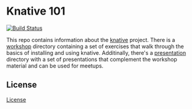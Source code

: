 # Knative 101

[![Build Status](https://travis-ci.com/IBM/knative101.svg?branch=master)](https://travis-ci.com/IBM/knative101)

This repo contains information about the [knative](https://github.com/knative/)
project. There is a [workshop](./workshop) directory containing a set of
exercises that walk through the basics of installing and using knative.
Additinally, there's a [presentation](./presentation) directory with a
set of presentations that complement the workshop material and can be used for
meetups. 

## License

[License](./LICENSE.txt)


